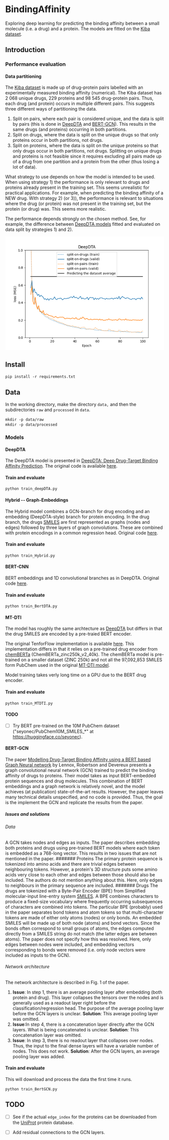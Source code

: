 # BindingAffinity
Exploring deep learning for predicting the binding affinity between a small molecule (i.e. a drug) and a protein. The models are fitted on the [Kiba dataset](https://pubs.acs.org/doi/10.1021/ci400709d).

## Introduction

### Performance evaluation

#### Data partitioning
The [Kiba dataset](https://pubs.acs.org/doi/10.1021/ci400709d) is made up of drug-protein pairs labelled with an experimentally measured binding affinity (numerical). The Kiba dataset has 2 068 unique drugs, 229 proteins and 98 545 drug-protein pairs. Thus, each drug (and protein) occurs in multiple different pairs. This suggests three different ways of partitioning the data. 

 1) Split on pairs, where each pair is considered unique, and the data is split by pairs (this is done in [DeepDTA](https://arxiv.org/abs/1801.10193) and [BERT-GCN](https://openreview.net/pdf?id=Zqf6RGp5lqf)). This results in the same drugs (and proteins) occurring in both partitions. 
 2) Split on drugs, where the data is split on the unique drugs so that only proteins occur in both partitions, not drugs. 
 3) Split on proteins, where the data is split on the unique proteins so that only drugs occur in both partitions, not drugs. Splitting on unique drugs and proteins is not feasible since it requires excluding all pairs made up of a drug from one partition and a protein from the other (thus losing a lot of data).

What strategy to use depends on how the model is intended to be used. When using strategy 1) the performance is only relevant to drugs and proteins already present in the training set. This seems unrealistic for practical applications. For example, when predicting the binding affinity of a NEW drug. With strategy 2) (or 3)), the performance is relevant to situations where the drug (or protein) was not present in the training set, but the protein (or drug) was. This seems more realistic.

The performance depends strongly on the chosen method. See, for example, the difference between [DeepDTA models](https://arxiv.org/abs/1801.10193) fitted and evaluated on data split by strategies 1) and 2).

![Evaluation comparison](fig/history_comparision_DeepDTA.png)

## Install
```termial
pip install -r requirements.txt
```

## Data
In the working directory, make the directory `data,` and then the subdirectories `raw` and `processed` in `data`.
```terminal
mkdir -p data/raw
mkdir -p data/processed
```

### Models

#### DeepDTA
The DeepDTA model is presented in [DeepDTA: Deep Drug-Target Binding Affinity Prediction](https://arxiv.org/abs/1801.10193). The original code is available [here](https://github.com/hkmztrk/DeepDTA).

#### Train and evaluate
```terminal
python train_deepDTA.py
```
#### Hybrid -- Graph-Embeddings
The Hybrid model combines a GCN-branch for drug encoding and an embedding (DeepDTA-style) branch for protein encoding. In the drug branch, the drugs [SMILES](https://en.wikipedia.org/wiki/Simplified_molecular-input_line-entry_system) are first represented as graphs (nodes and edges) followed by three layers of graph convolutions. These are combined with protein encodings in a common regression head. Original code [here](https://github.com/kalleknast/BindingAffinity).

#### Train and evaluate
```terminal
python train_Hybrid.py
```

#### BERT-CNN
BERT embeddings and 1D convolutional branches as in DeepDTA. Original code [here](https://github.com/kalleknast/BindingAffinity). 

#### Train and evaluate
```terminal
python train_BertDTA.py
```

#### MT-DTI
The model has roughly the same archtecture as [DeepDTA](https://github.com/hkmztrk/DeepDTA) but differs in that the drug SMILES are encoded by a pre-traied BERT encoder.

The original TenforFlow implementation is available [here](https://github.com/deargen/mt-dti). This implementation differs in that it relies on a pre-trained drug encoder from [chemBERTa](https://github.com/seyonechithrananda/bert-loves-chemistry) (ChemBERTa_zinc250k_v2_40k). The chemBERTa model is pre-trained on a smaller dataset (ZINC 250k) and not all the 97,092,853 SMILES form PubChem used in the original [MT-DTI model](https://github.com/deargen/mt-dti).

Model training takes verly long time on a GPU due to the BERT drug encoder.

#### Train and evaluate
```terminal
python train_MTDTI.py
```

#### TODO
- [ ] Try BERT pre-trained on the 10M PubChem dataset ("seyonec/PubChem10M_SMILES_*" at https://huggingface.co/seyonec).

#### BERT-GCN
The paper [Modelling Drug-Target Binding Affinity using a BERT based Graph Neural network](https://openreview.net/pdf?id=Zqf6RGp5lqf) by Lennox, Robertson and Devereux presents a graph convolutional neural network (GCN) trained to predict the binding affinity of drugs to proteins. Their model takes as input BERT-embedded protein sequences and drug molecules. This combination of BERT embeddings and a graph network is relatively novel, and the model achieves (at publication) state-of-the-art results. However, the paper leaves many technical details unspecified, and no code is provided. Thus, the goal is the implement the GCN and replicate the results from the paper.

##### Issues and solutions

###### Data
A GCN takes nodes and edges as inputs. The paper describes embedding both proteins and drugs using pre-trained BERT models where each token is embedded as a 768-long vector. This results in two issues that are not mentioned in the paper.
####### Proteins
The primary protein sequence is tokenized into amino acids and there are trivial edges between neighbouring tokens. However, a protein's 3D structure puts some amino acids very close to each other and edges between those should also be included. The authors do not mention anything about this. Here, only edges to neighbours in the primary sequence are included.
####### Drugs
The drugs are tokenized with a Byte-Pair Encoder (BPE) from Simplified molecular-input line-entry system [SMILES](https://en.wikipedia.org/wiki/Simplified_molecular-input_line-entry_system). A BPE combines characters to produce a fixed-size vocabulary where frequently occurring subsequences of characters are combined into tokens. The particular BPE (probably) used in the paper separates bond tokens and atom tokens so that multi-character tokens are made of either only atoms (nodes) or only bonds. An embedded SMILES will be made up of both node (atoms) and bond vectors. Since the bonds often correspond to small groups of atoms, the edges computed directly from a SMILES string do not match (the latter edges are between atoms). The paper does not specify how this was resolved. Here, only edges between nodes were included, and embedding vectors corresponding to bonds were removed (i.e. only node vectors were included as inputs to the GCN).

###### Network architecture
The network architecture is described in Fig. 1 of the paper.
 1. **Issue**: In step 1, there is an average pooling layer after embedding (both protein and drug). This layer collapses the tensors over the nodes and is generally used as a readout layer right before the classification/regression head. The purpose of the average pooling layer before the GCN layers is unclear. **Solution**: This average pooling layer was omitted.
 2. **Issue**:In step 4, there is a concatenation layer directly after the GCN layers. What is being concatenated is unclear. **Solution**: This concatenation layer was omitted.
 3. **Issue**: In step 3, there is no readout layer that collapses over nodes. Thus, the input to the final dense layers will have a variable number of nodes. This does not work. **Solution**: After the GCN layers, an average pooling layer was added.
 

#### Train and evaluate
This will download and process the data the first time it runs.
```terminal
python train_BertGCN.py
```


 

## TODO
 - [ ] See if the actual `edge_index` for the proteins can be downloaded from the [UniProt](https://www.uniprot.org/) protein database.
 - [ ] Add residual connections to the GCN layers.

